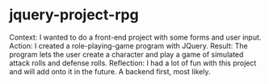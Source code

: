 # jquery-project-rpg

Context: I wanted to do a front-end project with some forms and user input. 
Action: I created a role-playing-game program with JQuery.
Result: The program lets the user create a character and play a game of simulated attack rolls and defense rolls.
Reflection: I had a lot of fun with this project and will add onto it in the future. A backend first, most likely.
